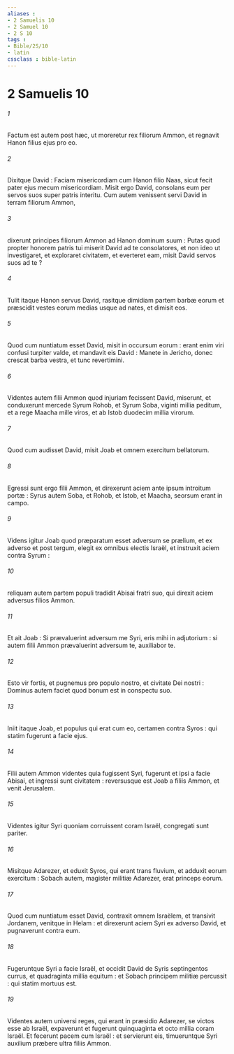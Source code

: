 ```yaml
---
aliases : 
- 2 Samuelis 10
- 2 Samuel 10
- 2 S 10
tags : 
- Bible/2S/10
- latin
cssclass : bible-latin
---
```


# 2 Samuelis 10

###### 1
Factum est autem post hæc, ut moreretur rex filiorum Ammon, et regnavit Hanon filius ejus pro eo.
###### 2
Dixitque David : Faciam misericordiam cum Hanon filio Naas, sicut fecit pater ejus mecum misericordiam. Misit ergo David, consolans eum per servos suos super patris interitu. Cum autem venissent servi David in terram filiorum Ammon,
###### 3
dixerunt principes filiorum Ammon ad Hanon dominum suum : Putas quod propter honorem patris tui miserit David ad te consolatores, et non ideo ut investigaret, et exploraret civitatem, et everteret eam, misit David servos suos ad te ?
###### 4
Tulit itaque Hanon servus David, rasitque dimidiam partem barbæ eorum et præscidit vestes eorum medias usque ad nates, et dimisit eos.
###### 5
Quod cum nuntiatum esset David, misit in occursum eorum : erant enim viri confusi turpiter valde, et mandavit eis David : Manete in Jericho, donec crescat barba vestra, et tunc revertimini.
###### 6
Videntes autem filii Ammon quod injuriam fecissent David, miserunt, et conduxerunt mercede Syrum Rohob, et Syrum Soba, viginti millia peditum, et a rege Maacha mille viros, et ab Istob duodecim millia virorum.
###### 7
Quod cum audisset David, misit Joab et omnem exercitum bellatorum.
###### 8
Egressi sunt ergo filii Ammon, et direxerunt aciem ante ipsum introitum portæ : Syrus autem Soba, et Rohob, et Istob, et Maacha, seorsum erant in campo.
###### 9
Videns igitur Joab quod præparatum esset adversum se prælium, et ex adverso et post tergum, elegit ex omnibus electis Israël, et instruxit aciem contra Syrum :
###### 10
reliquam autem partem populi tradidit Abisai fratri suo, qui direxit aciem adversus filios Ammon.
###### 11
Et ait Joab : Si prævaluerint adversum me Syri, eris mihi in adjutorium : si autem filii Ammon prævaluerint adversum te, auxiliabor te.
###### 12
Esto vir fortis, et pugnemus pro populo nostro, et civitate Dei nostri : Dominus autem faciet quod bonum est in conspectu suo.
###### 13
Iniit itaque Joab, et populus qui erat cum eo, certamen contra Syros : qui statim fugerunt a facie ejus.
###### 14
Filii autem Ammon videntes quia fugissent Syri, fugerunt et ipsi a facie Abisai, et ingressi sunt civitatem : reversusque est Joab a filiis Ammon, et venit Jerusalem.
###### 15
Videntes igitur Syri quoniam corruissent coram Israël, congregati sunt pariter.
###### 16
Misitque Adarezer, et eduxit Syros, qui erant trans fluvium, et adduxit eorum exercitum : Sobach autem, magister militiæ Adarezer, erat princeps eorum.
###### 17
Quod cum nuntiatum esset David, contraxit omnem Israëlem, et transivit Jordanem, venitque in Helam : et direxerunt aciem Syri ex adverso David, et pugnaverunt contra eum.
###### 18
Fugeruntque Syri a facie Israël, et occidit David de Syris septingentos currus, et quadraginta millia equitum : et Sobach principem militiæ percussit : qui statim mortuus est.
###### 19
Videntes autem universi reges, qui erant in præsidio Adarezer, se victos esse ab Israël, expaverunt et fugerunt quinquaginta et octo millia coram Israël. Et fecerunt pacem cum Israël : et servierunt eis, timueruntque Syri auxilium præbere ultra filiis Ammon.

